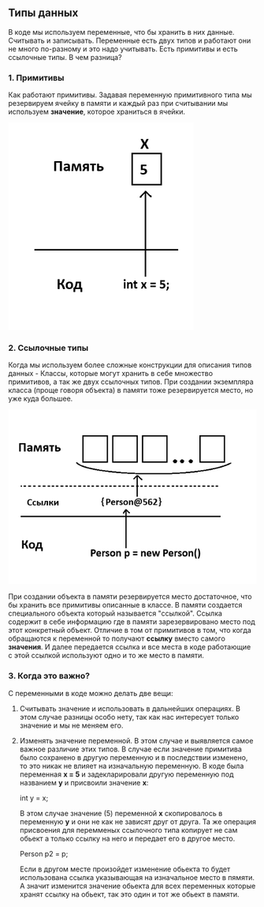 ## Типы данных

В коде мы используем переменные, что бы хранить в них данные. Считывать и записывать. Переменные есть двух типов и работают они не много по-разному и это надо учитывать. Есть примитивы и есть ссылочные типы. В чем разница?

### 1. Примитивы

Как работают примитивы. Задавая переменную примитивного типа мы резервируем ячейку в памяти и каждый раз при считывании мы используем **значение**, которое храниться в ячейки.

![Целочисленный примитив](/%D0%A2%D0%B5%D0%BE%D1%80%D0%B8%D1%8F/001_%D0%A2%D0%B8%D0%BF%D1%8B_%D0%BF%D0%B5%D1%80%D0%B5%D0%BC%D0%B5%D0%BD%D0%BD%D1%8B%D1%85/001_value_type_memory.png)

### 2. Ссылочные типы

Когда мы используем более сложные конструкции для описания типов данных - Классы, которые могут хранить в себе множество примитивов, а так же двух ссылочных типов. При создании экземпляра класса (проще говоря объекта) в памяти тоже резервируется место, но уже куда большее.

![Ссылочный обьект, экземпляр класса Person](/%D0%A2%D0%B5%D0%BE%D1%80%D0%B8%D1%8F/001_%D0%A2%D0%B8%D0%BF%D1%8B_%D0%BF%D0%B5%D1%80%D0%B5%D0%BC%D0%B5%D0%BD%D0%BD%D1%8B%D1%85/001_reference_type_memory.png)

При создании объекта в памяти резервируется место достаточное, что бы хранить все примитивы описанные в классе. В памяти создается специального объекта который называется "ссылкой". Ссылка содержит в себе информацию где в памяти зарезервировано место под этот конкретный объект. Отличие в том от примитивов в том, что когда обращаются к переменной то получают **ссылку** вместо самого **значения**. И далее передается ссылка и все места в коде работающие с этой ссылкой используют одно и то же место в памяти.

### 3. Когда это важно?

С переменными в коде можно делать две вещи:

1. Cчитывать значение и использовать в дальнейших операциях.
   В этом случае разницы особо нету, так как нас интересует только значение и мы не меняем его.
2. Изменять значение переменной.
   В этом случае и выявляется самое важное различие этих типов. В случае если значение примитива было сохранено в другую переменную и в последствии изменено, то это никак не влияет на изначальную переменную. В коде была переменная **х = 5** и задекларировали другую переменную под названием **y** и присвоили значение **x**:

   int y = x;

   В этом случае значение (5) переменной **x** скопировалось в переменную **y** и они не как не зависят друг от друга. Та же операция присвоения для перемменых ссылочного типа копирует не сам обьект а только ссылку на него и передает его в другое место.

   Person p2 = p;

   Если в другом месте произойдет изменение обьекта то будет использована ссылка указывающая на изначальное место в пямяти. А значит изменится значение обьекта для всех переменных которые хранят ссылку на обьект, так это один и тот же обьект в памяти.

